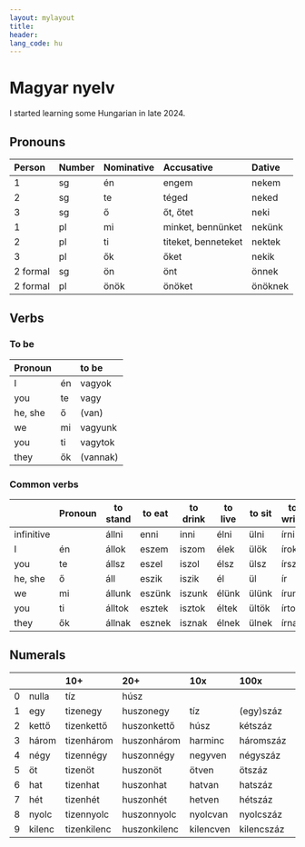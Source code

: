 ```yaml
---
layout: mylayout
title:
header:
lang_code: hu
---
```


# Magyar nyelv

I started learning some Hungarian in late 2024.

## Pronouns

| Person   | Number | Nominative | Accusative          | Dative  |
|:---------|:-------|:-----------|:--------------------|:--------|
| 1        | sg     | én         | engem               | nekem   |
| 2        | sg     | te         | téged               | neked   |
| 3        | sg     | ő          | őt, őtet            | neki    |
| 1        | pl     | mi         | minket, bennünket   | nekünk  |
| 2        | pl     | ti         | titeket, benneteket | nektek  |
| 3        | pl     | ők         | őket                | nekik   |
| 2 formal | sg     | ön         | önt                 | önnek   |
| 2 formal | pl     | önök       | önöket              | önöknek |


## Verbs

### To be

| Pronoun |    | to be    |
| :------ | :- | :------------------ |
| I       | én | vagy<end>ok</end>   |
| you     | te | vagy                |
| he, she | ő  | (van)               |
| we      | mi | vagy<end>unk</end>  |
| you     | ti | vagy<end>tok</end>  |
| they    | ők | (vannak) |

### Common verbs

|            | Pronoun | to stand          | to eat            | to drink          | to live          | to sit           | to write         | to speak             |
| ---------- | ------- | ----------------- | ----------------- | ----------------- | ---------------- | ---------------- | ---------------- | -------------------- |
| infinitive |         | áll<end>ni</end>  | enni              | inni              | él<end>ni</end>  | ül<end>ni</end>  | ír<end>ni</end>  | beszél<end>ni</end>  |
| I          | én      | áll<end>ok</end>  | esz<end>em</end>  | isz<end>om</end>  | él<end>ek</end>  | ül<end>ök</end>  | ír<end>ok</end>  | beszél<end>ek</end>  |
| you        | te      | áll<end>sz</end>  | esz<end>el</end>  | isz<end>ol</end>  | él<end>sz</end>  | ül<end>sz</end>  | ír<end>sz</end>  | beszél<end>sz</end>  |
| he, she    | ő       | áll               | esz<end>ik</end>  | isz<end>ik</end>  | él               | ül               | ír               | beszél               |
| we         | mi      | áll<end>unk</end> | esz<end>ünk</end> | isz<end>unk</end> | él<end>ünk</end> | ül<end>ünk</end> | ír<end>unk</end> | beszél<end>ünk</end> |
| you        | ti      | áll<end>tok</end> | esz<end>tek</end> | isz<end>tok</end> | él<end>tek</end> | ül<end>tök</end> | ír<end>tok</end> | beszél<end>tek</end> |
| they       | ők      | áll<end>nak</end> | esz<end>nek</end> | isz<end>nak</end> | él<end>nek</end> | ül<end>nek</end> | ír<end>nak</end> | beszél<end>nek</end> |

## Numerals

|     |        | 10+         | 20+          | 10x       | 100x       | 1000x      |
|:----|:-------|:------------|:-------------|:----------|:-----------|:-----------|
| 0   | nulla  | tíz         | húsz         |           |            |            |
| 1   | egy    | tizenegy    | huszonegy    | tíz       | (egy)száz  | ezer       |
| 2   | kettő  | tizenkettő  | huszonkettő  | húsz      | kétszáz    | kétezer    |
| 3   | három  | tizenhárom  | huszonhárom  | harminc   | háromszáz  | háromezer  |
| 4   | négy   | tizennégy   | huszonnégy   | negyven   | négyszáz   | négyezer   |
| 5   | öt     | tizenöt     | huszonöt     | ötven     | ötszáz     | ötezer     |
| 6   | hat    | tizenhat    | huszonhat    | hatvan    | hatszáz    | hatezer    |
| 7   | hét    | tizenhét    | huszonhét    | hetven    | hétszáz    | hétezer    |
| 8   | nyolc  | tizennyolc  | huszonnyolc  | nyolcvan  | nyolcszáz  | nyolcezer  |
| 9   | kilenc | tizenkilenc | huszonkilenc | kilencven | kilencszáz | kilencezer |
